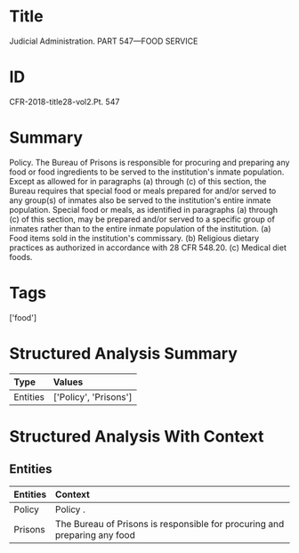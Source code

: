 # Title

 Judicial Administration. PART 547—FOOD SERVICE


# ID

 CFR-2018-title28-vol2.Pt. 547


# Summary

Policy.
The Bureau of Prisons is responsible for procuring and preparing any food or food ingredients to be served to the institution's inmate population.
Except as allowed for in paragraphs (a) through (c) of this section, the Bureau requires that special food or meals prepared for and/or served to any group(s) of inmates also be served to the institution's entire inmate population.
Special food or meals, as identified in paragraphs (a) through (c) of this section, may be prepared and/or served to a specific group of inmates rather than to the entire inmate population of the institution.
(a) Food items sold in the institution's commissary.
(b) Religious dietary practices as authorized in accordance with 28 CFR 548.20.
(c) Medical diet foods.


# Tags

['food']


# Structured Analysis Summary

| Type     | Values                |
|:---------|:----------------------|
| Entities | ['Policy', 'Prisons'] |


# Structured Analysis With Context

 


## Entities

| Entities   | Context                                                                    |
|:-----------|:---------------------------------------------------------------------------|
| Policy     | Policy .                                                                   |
| Prisons    | The Bureau of  Prisons is responsible for procuring and preparing any food |


